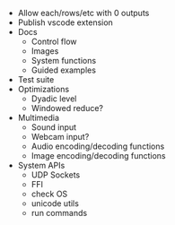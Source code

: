 - Allow each/rows/etc with 0 outputs
- Publish vscode extension
- Docs
  - Control flow
  - Images
  - System functions
  - Guided examples
- Test suite
- Optimizations
  - Dyadic level
  - Windowed reduce?
- Multimedia
  - Sound input
  - Webcam input?
  - Audio encoding/decoding functions
  - Image encoding/decoding functions
- System APIs
  - UDP Sockets
  - FFI
  - check OS
  - unicode utils
  - run commands